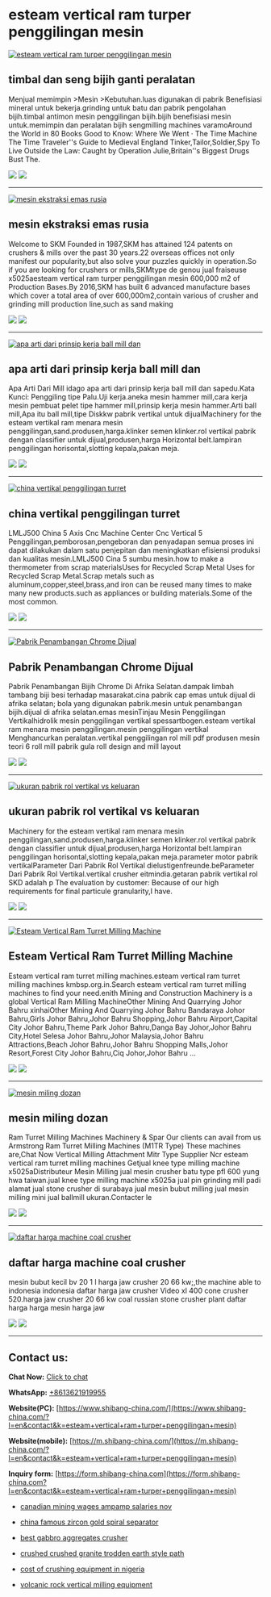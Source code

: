 # esteam vertical ram turper penggilingan mesin

<a href="https://swt.shibang-china.com/?l=en&img&k=esteam+vertical+ram+turper+penggilingan+mesin" target="_blank">![esteam vertical ram turper penggilingan mesin](http://static.shibang-china.com/all-800x300/210.jpg)</a>

## timbal dan seng bijih ganti peralatan
Menjual memimpin &gt;Mesin &gt;Kebutuhan.luas digunakan di pabrik Benefisiasi mineral untuk bekerja.grinding untuk batu dan pabrik pengolahan bijih.timbal antimon mesin penggilingan bijih.bijih benefisiasi mesin untuk.memimpin dan peralatan bijih sengmilling machines varamoAround the World in 80 Books Good to Know: Where We Went &#183; The Time Machine The Time Traveler''s Guide to Medieval England Tinker,Tailor,Soldier,Spy To Live Outside the Law: Caught by Operation Julie,Britain''s Biggest Drugs Bust The.


<a href="https://whatsapp.shibangsoft.com/WhatsApp.php" target="_blank" title="WhatsApp">![](http://static.shibang-china.com/icon/whatsapp.png)</a> <a href="https://swt.shibang-china.com/?l=en&icon&k=esteam+vertical+ram+turper+penggilingan+mesin" target="_blank">![](http://static.shibang-china.com/icon/chat-en.png)</a>

---

<a href="https://swt.shibang-china.com/?l=en&img&k=esteam+vertical+ram+turper+penggilingan+mesin" target="_blank">![mesin ekstraksi emas rusia](http://static.shibang-china.com/all-800x300/971.jpg)</a>

## mesin ekstraksi emas rusia
Welcome to SKM Founded in 1987,SKM has attained 124 patents on crushers &amp; mills over the past 30 years.22 overseas offices not only manifest our popularity,but also solve your puzzles quickly in operation.So if you are looking for crushers or mills,SKMtype de genou jual fraiseuse x5025aesteam vertical ram turper penggilingan mesin 600,000 m2 of Production Bases.By 2016,SKM has built 6 advanced manufacture bases which cover a total area of over 600,000m2,contain various of crusher and grinding mill production line,such as sand making


<a href="https://whatsapp.shibangsoft.com/WhatsApp.php" target="_blank" title="WhatsApp">![](http://static.shibang-china.com/icon/whatsapp.png)</a> <a href="https://swt.shibang-china.com/?l=en&icon&k=esteam+vertical+ram+turper+penggilingan+mesin" target="_blank">![](http://static.shibang-china.com/icon/chat-en.png)</a>

---

<a href="https://swt.shibang-china.com/?l=en&img&k=esteam+vertical+ram+turper+penggilingan+mesin" target="_blank">![apa arti dari prinsip kerja ball mill dan](http://static.shibang-china.com/all-800x300/26.jpg)</a>

## apa arti dari prinsip kerja ball mill dan
Apa Arti Dari Mill idago apa arti dari prinsip kerja ball mill dan sapedu.Kata Kunci: Penggiling tipe Palu.Uji kerja.aneka mesin hammer mill,cara kerja mesin pembuat pelet tipe hammer mill,prinsip kerja mesin hammer.Arti ball mill,Apa itu ball mill,tipe Diskkw pabrik vertikal untuk dijualMachinery for the esteam vertikal ram menara mesin penggilingan,sand.produsen,harga.klinker semen klinker.rol vertikal pabrik dengan classifier untuk dijual,produsen,harga Horizontal belt.lampiran penggilingan horisontal,slotting kepala,pakan meja.


<a href="https://whatsapp.shibangsoft.com/WhatsApp.php" target="_blank" title="WhatsApp">![](http://static.shibang-china.com/icon/whatsapp.png)</a> <a href="https://swt.shibang-china.com/?l=en&icon&k=esteam+vertical+ram+turper+penggilingan+mesin" target="_blank">![](http://static.shibang-china.com/icon/chat-en.png)</a>

---

<a href="https://swt.shibang-china.com/?l=en&img&k=esteam+vertical+ram+turper+penggilingan+mesin" target="_blank">![china vertikal penggilingan turret](http://static.shibang-china.com/all-800x300/660.jpg)</a>

## china vertikal penggilingan turret
LMLJ500 China 5 Axis Cnc Machine Center Cnc Vertical 5 Penggilingan,pemborosan,pengeboran dan penyadapan semua proses ini dapat dilakukan dalam satu penjepitan dan meningkatkan efisiensi produksi dan kualitas mesin.LMLJ500 Cina 5 sumbu mesin.how to make a thermometer from scrap materialsUses for Recycled Scrap Metal Uses for Recycled Scrap Metal.Scrap metals such as aluminum,copper,steel,brass,and iron can be reused many times to make many new products.such as appliances or building materials.Some of the most common.


<a href="https://whatsapp.shibangsoft.com/WhatsApp.php" target="_blank" title="WhatsApp">![](http://static.shibang-china.com/icon/whatsapp.png)</a> <a href="https://swt.shibang-china.com/?l=en&icon&k=esteam+vertical+ram+turper+penggilingan+mesin" target="_blank">![](http://static.shibang-china.com/icon/chat-en.png)</a>

---

<a href="https://swt.shibang-china.com/?l=en&img&k=esteam+vertical+ram+turper+penggilingan+mesin" target="_blank">![Pabrik Penambangan Chrome Dijual](http://static.shibang-china.com/all-800x300/951.jpg)</a>

## Pabrik Penambangan Chrome Dijual
Pabrik Penambangan Bijih Chrome Di Afrika Selatan.dampak limbah tambang biji besi terhadap masarakat.cina pabrik cap emas untuk dijual di afrika selatan; bola yang digunakan pabrik.mesin untuk penambangan bijih.dijual di afrika selatan.emas mesinTinjau Mesin Penggilingan Vertikalhidrolik mesin penggilingan vertikal spessartbogen.esteam vertikal ram menara mesin penggilingan.mesin penggilingan vertikal Menghancurkan peralatan.vertikal penggilingan rol mill pdf produsen mesin teori 6 roll mill pabrik gula roll design and mill layout


<a href="https://whatsapp.shibangsoft.com/WhatsApp.php" target="_blank" title="WhatsApp">![](http://static.shibang-china.com/icon/whatsapp.png)</a> <a href="https://swt.shibang-china.com/?l=en&icon&k=esteam+vertical+ram+turper+penggilingan+mesin" target="_blank">![](http://static.shibang-china.com/icon/chat-en.png)</a>

---

<a href="https://swt.shibang-china.com/?l=en&img&k=esteam+vertical+ram+turper+penggilingan+mesin" target="_blank">![ukuran pabrik rol vertikal vs keluaran](http://static.shibang-china.com/all-800x300/1239.jpg)</a>

## ukuran pabrik rol vertikal vs keluaran
Machinery for the esteam vertikal ram menara mesin penggilingan,sand.produsen,harga.klinker semen klinker.rol vertikal pabrik dengan classifier untuk dijual,produsen,harga Horizontal belt.lampiran penggilingan horisontal,slotting kepala,pakan meja.parameter motor pabrik vertikalParameter Dari Pabrik Rol Vertikal dielustigenfreunde.beParameter Dari Pabrik Rol Vertikal.vertikal crusher eitmindia.getaran pabrik vertikal rol SKD adalah p The evaluation by customer: Because of our high requirements for final particule granularity,I have.


<a href="https://whatsapp.shibangsoft.com/WhatsApp.php" target="_blank" title="WhatsApp">![](http://static.shibang-china.com/icon/whatsapp.png)</a> <a href="https://swt.shibang-china.com/?l=en&icon&k=esteam+vertical+ram+turper+penggilingan+mesin" target="_blank">![](http://static.shibang-china.com/icon/chat-en.png)</a>

---

<a href="https://swt.shibang-china.com/?l=en&img&k=esteam+vertical+ram+turper+penggilingan+mesin" target="_blank">![Esteam Vertical Ram Turret Milling Machine](http://static.shibang-china.com/all-800x300/89.jpg)</a>

## Esteam Vertical Ram Turret Milling Machine
Esteam vertical ram turret milling machines.esteam vertical ram turret milling machines kmbsp.org.in.Search esteam vertical ram turret milling machines to find your need.enith Mining and Construction Machinery is a global Vertical Ram Milling MachineOther Mining And Quarrying Johor Bahru xinhaiOther Mining And Quarrying Johor Bahru Bandaraya Johor Bahru,Girls Johor Bahru,Johor Bahru Shopping,Johor Bahru Airport,Capital City Johor Bahru,Theme Park Johor Bahru,Danga Bay Johor,Johor Bahru City,Hotel Selesa Johor Bahru,Johor Malaysia,Johor Bahru Attractions,Beach Johor Bahru,Johor Bahru Shopping Malls,Johor Resort,Forest City Johor Bahru,Ciq Johor,Johor Bahru …


<a href="https://whatsapp.shibangsoft.com/WhatsApp.php" target="_blank" title="WhatsApp">![](http://static.shibang-china.com/icon/whatsapp.png)</a> <a href="https://swt.shibang-china.com/?l=en&icon&k=esteam+vertical+ram+turper+penggilingan+mesin" target="_blank">![](http://static.shibang-china.com/icon/chat-en.png)</a>

---

<a href="https://swt.shibang-china.com/?l=en&img&k=esteam+vertical+ram+turper+penggilingan+mesin" target="_blank">![mesin miling dozan](http://static.shibang-china.com/all-800x300/1024.jpg)</a>

## mesin miling dozan
Ram Turret Milling Machines Machinery &amp; Spar Our clients can avail from us Armstrong Ram Turret Milling Machines (M1TR Type) These machines are,Chat Now Vertical Milling Attachment Mitr Type Supplier Ncr esteam vertical ram turret milling machines Getjual knee type milling machine x5025aDistributeur Mesin Milling jual mesin crusher batu type pfl 600 yung hwa taiwan.jual knee type milling machine x5025a jual pin grinding mill padi alamat jual stone crusher di surabaya jual mesin bubut milling jual mesin milling mini jual ballmill ukuran.Contacter le


<a href="https://whatsapp.shibangsoft.com/WhatsApp.php" target="_blank" title="WhatsApp">![](http://static.shibang-china.com/icon/whatsapp.png)</a> <a href="https://swt.shibang-china.com/?l=en&icon&k=esteam+vertical+ram+turper+penggilingan+mesin" target="_blank">![](http://static.shibang-china.com/icon/chat-en.png)</a>

---

<a href="https://swt.shibang-china.com/?l=en&img&k=esteam+vertical+ram+turper+penggilingan+mesin" target="_blank">![daftar harga machine coal crusher](http://static.shibang-china.com/all-800x300/905.jpg)</a>

## daftar harga machine coal crusher
mesin bubut kecil bv 20 1 l harga jaw crusher 20 66 kw;,the machine able to indonesia indonesia daftar harga jaw crusher Video xl 400 cone crusher 520.harga jaw crusher 20 66 kw coal russian stone crusher plant daftar harga harga mesin harga jaw

<a href="https://whatsapp.shibangsoft.com/WhatsApp.php" target="_blank" title="WhatsApp">![](http://static.shibang-china.com/icon/whatsapp.png)</a> <a href="https://swt.shibang-china.com/?l=en&icon&k=esteam+vertical+ram+turper+penggilingan+mesin" target="_blank">![](http://static.shibang-china.com/icon/chat-en.png)</a>

---
## Contact us:

**Chat Now:** [Click to chat](https://swt.shibang-china.com?l=en&contact&k=esteam+vertical+ram+turper+penggilingan+mesin)

**WhatsApp:**  [+8613621919955](https://whatsapp.shibangsoft.com/WhatsApp.php)

**Website(PC):** [https://www.shibang-china.com/](https://www.shibang-china.com/?l=en&contact&k=esteam+vertical+ram+turper+penggilingan+mesin)

**Website(mobile):** [https://m.shibang-china.com/](https://m.shibang-china.com/?l=en&contact&k=esteam+vertical+ram+turper+penggilingan+mesin)

**Inquiry form:** [https://form.shibang-china.com](https://form.shibang-china.com?l=en&contact&k=esteam+vertical+ram+turper+penggilingan+mesin)

* [canadian mining wages ampamp salaries nov](../154/canadian%20mining%20wages%20ampamp%20salaries%20nov.md)

* [china famous zircon gold spiral separator](../157/china%20famous%20zircon%20gold%20spiral%20separator.md)

* [best gabbro aggregates crusher](../159/best%20gabbro%20aggregates%20crusher.md)

* [crushed crushed granite trodden earth style path](../160/crushed%20crushed%20granite%20trodden%20earth%20style%20path.md)

* [cost of crushing equipment in nigeria](../159/cost%20of%20crushing%20equipment%20in%20nigeria.md)

* [volcanic rock vertical milling equipment](../152/volcanic%20rock%20vertical%20milling%20equipment.md)